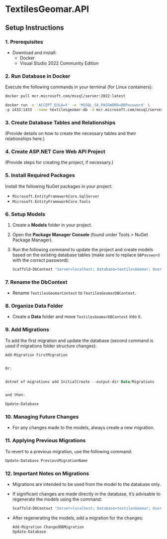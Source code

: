 
# TextilesGeomar.API

## Setup Instructions

### 1. Prerequisites

- Download and install:
  - Docker
  - Visual Studio 2022 Community Edition

### 2. Run Database in Docker

Execute the following commands in your terminal (for Linux containers):

```bash
docker pull mcr.microsoft.com/mssql/server:2022-latest

docker run -e 'ACCEPT_EULA=Y' -e 'MSSQL_SA_PASSWORD=DBPassword' \
-p 1433:1433 --name textilesgeomar-db -d mcr.microsoft.com/mssql/server:2022-latest
```

### 3. Create Database Tables and Relationships

(Provide details on how to create the necessary tables and their relationships here.)

### 4. Create ASP.NET Core Web API Project

(Provide steps for creating the project, if necessary.)

### 5. Install Required Packages

Install the following NuGet packages in your project:

- `Microsoft.EntityFrameworkCore.SqlServer`
- `Microsoft.EntityFrameworkCore.Tools`

### 6. Setup Models

1. Create a **Models** folder in your project.
2. Open the **Package Manager Console** (found under Tools > NuGet Package Manager).
3. Run the following command to update the project and create models based on the existing database tables (make sure to replace `DBPassword` with the correct password):

   ```powershell
   Scaffold-DbContext "Server=localhost; Database=textilesGeomar; User Id=sa; Password=DBPassword; TrustServerCertificate=True;" Microsoft.EntityFrameworkCore.SqlServer -OutputDir Models
   ```

### 7. Rename the DbContext

- Rename `TextilesGeomarContext` to `TextilesGeomarDBContext`.

### 8. Organize Data Folder

- Create a **Data** folder and move `TextilesGeomarDBContext` into it.

### 9. Add Migrations

To add the first migration and update the database (second command is used if migrations folder structure changes):

```powershell
Add-Migration FirstMigration


Or:


dotnet ef migrations add InitialCreate --output-dir Data/Migrations


and then:

Update-Database
```

### 10. Managing Future Changes

- For any changes made to the models, always create a new migration.

### 11. Applying Previous Migrations

To revert to a previous migration, use the following command:

```powershell
Update-Database PreviousMigrationName
```

### 12. Important Notes on Migrations

- Migrations are intended to be used from the model to the database only. 
- If significant changes are made directly in the database, it’s advisable to regenerate the models using the command:

   ```powershell
   Scaffold-DbContext "Server=localhost; Database=textilesGeomar; User Id=sa; Password=DBPassword; TrustServerCertificate=True;" Microsoft.EntityFrameworkCore.SqlServer -OutputDir Models
   ```

- After regenerating the models, add a migration for the changes:

   ```powershell
   Add-Migration ChangedDBMigration 
   Update-Database
   ```
